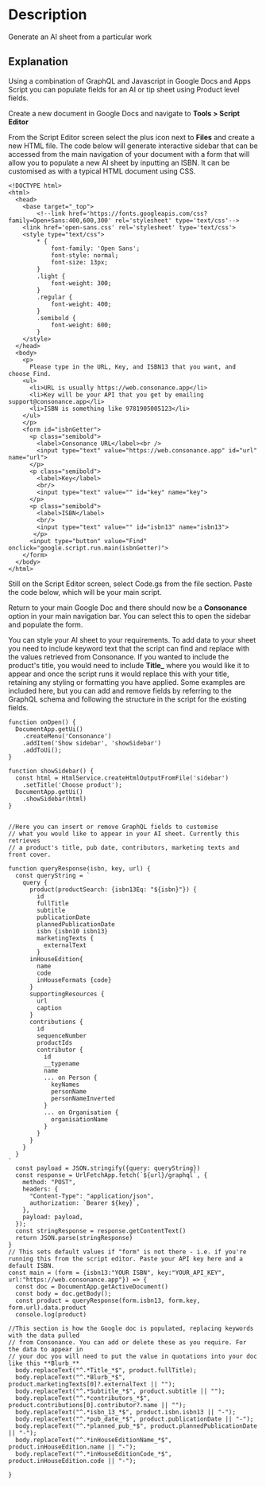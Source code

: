 # Description

Generate an AI sheet from a particular work

## Explanation

Using a combination of GraphQL and Javascript in Google Docs and Apps Script you can populate fields for an AI or tip sheet using Product level fields.

Create a new document in Google Docs and navigate to **Tools > Script Editor**

From the Script Editor screen select the plus icon next to **Files** and create a new HTML file. The code below will generate interactive sidebar that can be accessed from the main navigation of your document with a form that will allow you to populate a new AI sheet by inputting an ISBN. It can be customised as with a typical HTML document using CSS.

```gql
<!DOCTYPE html>
<html>
  <head>
    <base target="_top">
        <!--link href='https://fonts.googleapis.com/css?family=Open+Sans:400,600,300' rel='stylesheet' type='text/css'-->
    <link href='open-sans.css' rel='stylesheet' type='text/css'>
    <style type="text/css">
        * {
            font-family: 'Open Sans';
            font-style: normal;
            font-size: 13px;
        }
        .light { 
            font-weight: 300;
        }
        .regular { 
            font-weight: 400;
        }
        .semibold { 
            font-weight: 600;
        }
    </style>
  </head>
  <body>
    <p>
      Please type in the URL, Key, and ISBN13 that you want, and choose Find.
    <ul>
      <li>URL is usually https://web.consonance.app</li>
      <li>Key will be your API that you get by emailing support@consonance.app</li>
      <li>ISBN is something like 9781905005123</li>
    </ul>
    </p>
    <form id="isbnGetter">
      <p class="semibold">
        <label>Consonance URL</label><br />
        <input type="text" value="https://web.consonance.app" id="url" name="url">
      </p>
      <p class="semibold">
        <label>Key</label>
        <br/>
        <input type="text" value="" id="key" name="key">
      </p>
      <p class="semibold">
        <label>ISBN</label>
        <br/>
        <input type="text" value="" id="isbn13" name="isbn13">
       </p>
      <input type="button" value="Find" onclick="google.script.run.main(isbnGetter)">
    </form>
  </body>
</html>
```

Still on the Script Editor screen, select Code.gs from the file section. Paste the code below, which will be your main script.

Return to your main Google Doc and there should now be a **Consonance** option in your main navigation bar. You can select this to open the sidebar and populate the form.

You can style your AI sheet to your requirements. To add data to your sheet you need to include keyword text that the script can find and replace with the values retrieved from Consonance. If you wanted to include the product's title, you would need to include **Title_** where you would like it to appear and once the script runs it would replace this with your title, retaining any styling or formatting you have applied. Some examples are included here, but you can add and remove fields by referring to the GraphQL schema and following the structure in the script for the existing fields.

```gql
function onOpen() {
  DocumentApp.getUi()
    .createMenu('Consonance')
    .addItem('Show sidebar', 'showSidebar')
    .addToUi();
}

function showSidebar() {
  const html = HtmlService.createHtmlOutputFromFile('sidebar')
    .setTitle('Choose product');
  DocumentApp.getUi()
    .showSidebar(html)
}


//Here you can insert or remove GraphQL fields to customise 
// what you would like to appear in your AI sheet. Currently this retrieves
// a product's title, pub date, contributors, marketing texts and front cover.

function queryResponse(isbn, key, url) {
  const queryString = `
    query {
      product(productSearch: {isbn13Eq: "${isbn}"}) {
        id
        fullTitle
        subtitle
        publicationDate
        plannedPublicationDate
        isbn {isbn10 isbn13}
        marketingTexts {
          externalText
        }
      inHouseEdition{
        name
        code
        inHouseFormats {code}
      }
      supportingResources {
        url
        caption
      }
      contributions {
        id
        sequenceNumber
        productIds
        contributor {
          id
          __typename
          name
          ... on Person {
            keyNames
            personName
            personNameInverted
          }
          ... on Organisation {
            organisationName
          }
        }
      }
    }
  }
` 
  const payload = JSON.stringify({query: queryString})
  const response = UrlFetchApp.fetch(`${url}/graphql`, {
    method: "POST",
    headers: {
      "Content-Type": "application/json",
      authorization: `Bearer ${key}`,
    },
    payload: payload,
  });
  const stringResponse = response.getContentText()
  return JSON.parse(stringResponse)
}
// This sets default values if "form" is not there - i.e. if you're running this from the script editor. Paste your API key here and a default ISBN.
const main = (form = {isbn13:"YOUR ISBN", key:"YOUR_API_KEY", url:"https://web.consonance.app"}) => {
  const doc = DocumentApp.getActiveDocument()
  const body = doc.getBody();
  const product = queryResponse(form.isbn13, form.key, form.url).data.product
  console.log(product)

//This section is how the Google doc is populated, replacing keywords with the data pulled
// from Consonance. You can add or delete these as you require. For the data to appear in
// your doc you will need to put the value in quotations into your doc like this **Blurb_** 
  body.replaceText("^.*Title_*$", product.fullTitle);
  body.replaceText("^.*Blurb_*$", product.marketingTexts[0]?.externalText || "");
  body.replaceText("^.*Subtitle_*$", product.subtitle || "");
  body.replaceText("^.*contributors_*$", product.contributions[0].contributor?.name || "");
  body.replaceText("^.*isbn_13_*$", product.isbn.isbn13 || "-");
  body.replaceText("^.*pub_date_*$", product.publicationDate || "-");
  body.replaceText("^.*planned_pub_*$", product.plannedPublicationDate || "-");
  body.replaceText("^.*inHouseEditionName_*$", product.inHouseEdition.name || "-");
  body.replaceText("^.*inHouseEditionCode_*$", product.inHouseEdition.code || "-");

}

```
